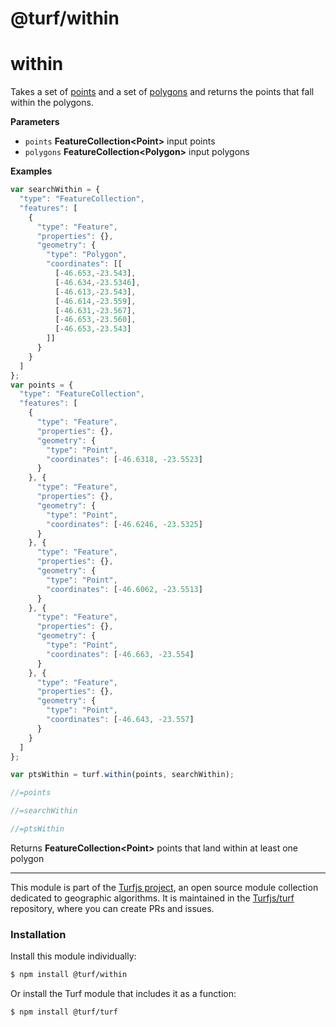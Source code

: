 # @turf/within

# within

Takes a set of [points](Point) and a set of [polygons](Polygon) and returns the points that fall within the polygons.

**Parameters**

-   `points` **FeatureCollection&lt;Point>** input points
-   `polygons` **FeatureCollection&lt;Polygon>** input polygons

**Examples**

```javascript
var searchWithin = {
  "type": "FeatureCollection",
  "features": [
    {
      "type": "Feature",
      "properties": {},
      "geometry": {
        "type": "Polygon",
        "coordinates": [[
          [-46.653,-23.543],
          [-46.634,-23.5346],
          [-46.613,-23.543],
          [-46.614,-23.559],
          [-46.631,-23.567],
          [-46.653,-23.560],
          [-46.653,-23.543]
        ]]
      }
    }
  ]
};
var points = {
  "type": "FeatureCollection",
  "features": [
    {
      "type": "Feature",
      "properties": {},
      "geometry": {
        "type": "Point",
        "coordinates": [-46.6318, -23.5523]
      }
    }, {
      "type": "Feature",
      "properties": {},
      "geometry": {
        "type": "Point",
        "coordinates": [-46.6246, -23.5325]
      }
    }, {
      "type": "Feature",
      "properties": {},
      "geometry": {
        "type": "Point",
        "coordinates": [-46.6062, -23.5513]
      }
    }, {
      "type": "Feature",
      "properties": {},
      "geometry": {
        "type": "Point",
        "coordinates": [-46.663, -23.554]
      }
    }, {
      "type": "Feature",
      "properties": {},
      "geometry": {
        "type": "Point",
        "coordinates": [-46.643, -23.557]
      }
    }
  ]
};

var ptsWithin = turf.within(points, searchWithin);

//=points

//=searchWithin

//=ptsWithin
```

Returns **FeatureCollection&lt;Point>** points that land within at least one polygon

---

This module is part of the [Turfjs project](http://turfjs.org/), an open source
module collection dedicated to geographic algorithms. It is maintained in the
[Turfjs/turf](https://github.com/Turfjs/turf) repository, where you can create
PRs and issues.

### Installation

Install this module individually:

```sh
$ npm install @turf/within
```

Or install the Turf module that includes it as a function:

```sh
$ npm install @turf/turf
```
